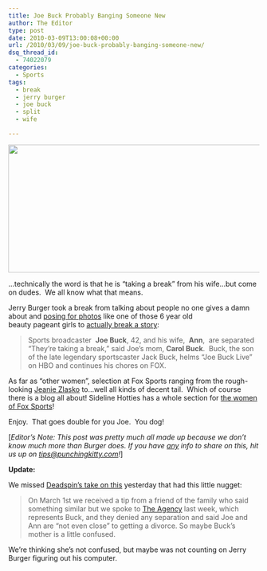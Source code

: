 ```yaml
---
title: Joe Buck Probably Banging Someone New
author: The Editor
type: post
date: 2010-03-09T13:00:08+00:00
url: /2010/03/09/joe-buck-probably-banging-someone-new/
dsq_thread_id:
  - 74022079
categories:
  - Sports
tags:
  - break
  - jerry burger
  - joe buck
  - split
  - wife

---
```

<img class="aligncenter size-full wp-image-3492" title="26buck583" src="http://punchingkitty.com/wp-content/uploads/2010/03/26buck583.jpg" alt="" width="600" height="257" srcset="http://media.punchingkitty.com/wordpress/2010/03/26buck583.jpg 600w, http://media.punchingkitty.com/wordpress/2010/03/26buck583-300x128.jpg 300w" sizes="(max-width: 600px) 100vw, 600px" />

&#8230;technically the word is that he is &#8220;taking a break&#8221; from his wife&#8230;but come on dudes.  We all know what that means.

Jerry Burger took a break from talking about people no one gives a damn about and <a href="http://bergersbeat.com/wp-content/themes/berger1/images/Header.jpg" target="_blank">posing for photos</a> like one of those 6 year old beauty pageant girls to <a href="http://bergersbeat.com/joe-buck-wife-separated/" target="_blank">actually break a story</a>:

> Sports broadcaster  **Joe Buck**, 42, and his wife,  **Ann**,  are separated “They’re taking a break,” said Joe’s mom, **Carol Buck**.  Buck, the son of the late legendary sportscaster Jack Buck, helms “Joe Buck Live” on HBO and continues his chores on FOX.

As far as &#8220;other women&#8221;, selection at Fox Sports ranging from the rough-looking <a href="http://www.insidesocal.com/tomhoffarth/5817392.jpg" target="_blank">Jeanie Zlasko</a> to&#8230;well all kinds of decent tail.  Which of course there is a blog all about! Sideline Hotties has a whole section for <a href="http://www.sidelinehotties.com/category/foxsports-babes/" target="_blank">the women of Fox Sports</a>!

Enjoy.  That goes double for you Joe.  You dog!

[_Editor&#8217;s Note: This post was pretty much all made up because we don&#8217;t know much more than Burger does. If you have_ <span style="text-decoration: underline;"><em>any</em></span> _info to share on this, hit us up on tips@punchingkitty.com!_]

**Update:** 

We missed <a href="http://deadspin.com/5488160/joe-buck-wife-decide-to-spend-a-little-quality-time-apart" target="_blank">Deadspin&#8217;s take on this</a> yesterday that had this little nugget:

> On March 1st we received a tip from a friend of the family who said something similar but we spoke to [The Agency][1] last week, which represents Buck, and they denied any separation and said Joe and Ann are &#8220;not even close&#8221; to getting a divorce. So maybe Buck&#8217;s mother is a little confused.

We&#8217;re thinking she&#8217;s not confused, but maybe was not counting on Jerry Burger figuring out his computer.

 [1]: http://www.theagencysports.com/sports.asp?id=broadcasters&c=3